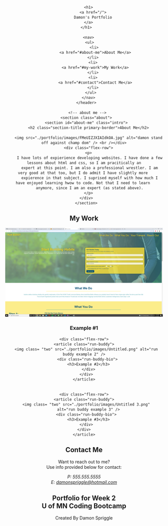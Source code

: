 <!DOCTYPE html>
<html lang="en">

<head>
    <meta charset="UTF-8" />
    <meta name="viewport" content="width=device-width, initial-scale=1.0" />
    <title>Portfolio</title>
    <link rel="stylesheet" href="./code/portfolio.css" />
</head> 

<body>
    <header> 
   
        <h1>
            <a href="/">
            Damon's Portfolio
        </a>
        </h1>  
               
        <nav>
         <ul>
             <li>
              <a href="#about-me">About Me</a>
            </li>
            <li>
              <a href="#my-work">My Work</a>
            </li>
            <li>
              <a href="#contact">Contact Me</a>
            </li>
          </ul>
        </nav>
      </header>

       <!-- about me -->
      <section class="about">
      <section id="about-me" class="intro">
        <h2 class="section-title primary-border">About Me</h2>

        <img src="./portfolio/images/FMeUIZJXIAIdkOA.jpg" alt="damon stand off against champ dom" /> <br /></div>
        <div class="flex-row">
        <p>
         I have lots of expierience developing websites. I have done a few lessons about html and css, so I am pracitically an
         expert at this point. I am also a professional wrestler. I am very good at that too, but I do admit I have slightly more 
         expierence in that subject. I suprised myself with how much I have enjoyed learning hwow to code. Not that I need to learn 
         anymore, since I am an expert (as stated above).
        </p>
      </div>
      </section>


 <!-- my work section -->
 <section id="my-work">
    <h2>My Work</h2>
    <div class="run-buddies"> 
    <div class="flex-row">
    <article class="run-buddy">
      <img class= "two" src="./portfolio/images/Untitled 2.png" alt="run buddy example 1" />
      <div class="run-buddy-bio">
        <h3>Example #1</h3>
      </div>
    </div>
    </article>
    
    <div class="flex-row">
    <article class="run-buddy">
      <img class= "two" src="./portfolio/images/Untitled.png" alt="run buddy example 2" />
       <div class="run-buddy-bio">
        <h3>Example #2</h3>
        </div>
      </div>
    </article>

    
    <div class="flex-row">
    <article class="run-buddy">
      <img class= "two" src="./portfolio/images/Untitled 3.png"
        alt="run buddy example 3" />
      <div class="run-buddy-bio">
        <h3>Example #3</h3>
      </div>
    </div>
    </article>
  </section>


<!-- contact me -->

<section id="contact" class="about">
    <div class="flex-row">
    <h2 class="section-title secondary-border">Contact Me</h2>
    </div>
      <div class="contact-info">
        <div>
        <p>
         Want to reach out to me?
          <br />
          Use info provided below for contact:
        <address>
          P: 555.555.5555 <br />
          E: <a href="mailto:damonspriggle@hotmail.com">damonspriggle@hotmail.com</a>
        </address>
      </div>
    </div>
</section>


<footer>
    <h2>Portfolio for Week 2<br />
        U of MN Coding Bootcamp
    </h2>
    <div>
      <p>Created By Damon Spriggle</p><br />
    </div>
  </footer>
</body>
</html>

